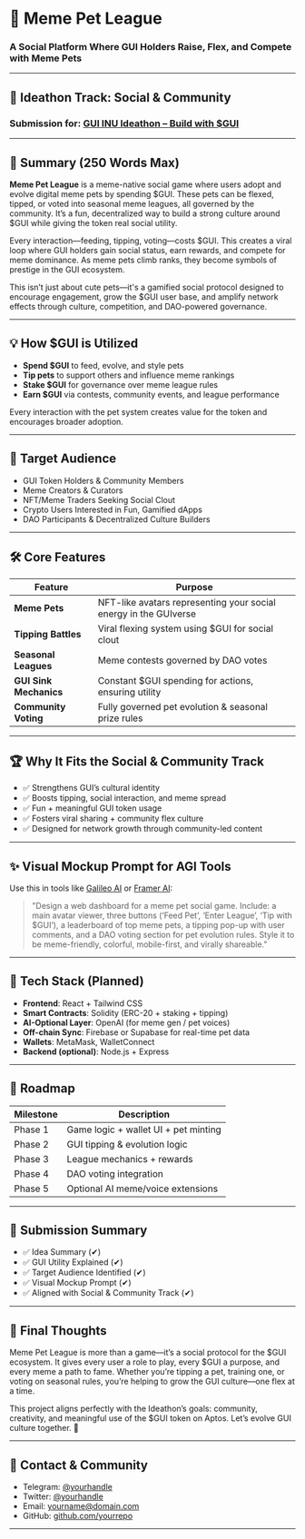 # 🐾 Meme Pet League  
### A Social Platform Where GUI Holders Raise, Flex, and Compete with Meme Pets  

---

## 🎯 Ideathon Track: **Social & Community**

### Submission for: [GUI INU Ideathon – Build with $GUI](https://dorahacks.io/hackathon/gui-inu-ideathon/detail)

---

## 🧩 Summary (250 Words Max)

**Meme Pet League** is a meme-native social game where users adopt and evolve digital meme pets by spending $GUI. These pets can be flexed, tipped, or voted into seasonal meme leagues, all governed by the community. It’s a fun, decentralized way to build a strong culture around $GUI while giving the token real social utility.

Every interaction—feeding, tipping, voting—costs $GUI. This creates a viral loop where GUI holders gain social status, earn rewards, and compete for meme dominance. As meme pets climb ranks, they become symbols of prestige in the GUI ecosystem.

This isn’t just about cute pets—it's a gamified social protocol designed to encourage engagement, grow the $GUI user base, and amplify network effects through culture, competition, and DAO-powered governance.

---

## 💡 How $GUI is Utilized

- **Spend $GUI** to feed, evolve, and style pets  
- **Tip pets** to support others and influence meme rankings  
- **Stake $GUI** for governance over meme league rules  
- **Earn $GUI** via contests, community events, and league performance  

Every interaction with the pet system creates value for the token and encourages broader adoption.

---

## 🎯 Target Audience

- GUI Token Holders & Community Members  
- Meme Creators & Curators  
- NFT/Meme Traders Seeking Social Clout  
- Crypto Users Interested in Fun, Gamified dApps  
- DAO Participants & Decentralized Culture Builders  

---

## 🛠️ Core Features

| Feature | Purpose |
|--------|---------|
| **Meme Pets** | NFT-like avatars representing your social energy in the GUIverse |
| **Tipping Battles** | Viral flexing system using $GUI for social clout |
| **Seasonal Leagues** | Meme contests governed by DAO votes |
| **GUI Sink Mechanics** | Constant $GUI spending for actions, ensuring utility |
| **Community Voting** | Fully governed pet evolution & seasonal prize rules |

---

## 🏆 Why It Fits the Social & Community Track

- ✅ Strengthens GUI’s cultural identity  
- ✅ Boosts tipping, social interaction, and meme spread  
- ✅ Fun + meaningful GUI token usage  
- ✅ Fosters viral sharing + community flex culture  
- ✅ Designed for network growth through community-led content  

---

## ✨ Visual Mockup Prompt for AGI Tools

Use this in tools like [Galileo AI](https://www.usegalileo.ai) or [Framer AI](https://framer.com/ai):

> "Design a web dashboard for a meme pet social game. Include: a main avatar viewer, three buttons (‘Feed Pet’, ‘Enter League’, ‘Tip with $GUI’), a leaderboard of top meme pets, a tipping pop-up with user comments, and a DAO voting section for pet evolution rules. Style it to be meme-friendly, colorful, mobile-first, and virally shareable."

---

## 🧱 Tech Stack (Planned)

- **Frontend**: React + Tailwind CSS  
- **Smart Contracts**: Solidity (ERC-20 + staking + tipping)  
- **AI-Optional Layer**: OpenAI (for meme gen / pet voices)  
- **Off-chain Sync**: Firebase or Supabase for real-time pet data  
- **Wallets**: MetaMask, WalletConnect  
- **Backend (optional)**: Node.js + Express  

---

## 📍 Roadmap

| Milestone | Description |
|----------|-------------|
| Phase 1  | Game logic + wallet UI + pet minting |
| Phase 2  | GUI tipping & evolution logic |
| Phase 3  | League mechanics + rewards |
| Phase 4  | DAO voting integration |
| Phase 5  | Optional AI meme/voice extensions |

---

## 📌 Submission Summary

- ✅ Idea Summary (✔)  
- ✅ GUI Utility Explained (✔)  
- ✅ Target Audience Identified (✔)  
- ✅ Visual Mockup Prompt (✔)  
- ✅ Aligned with Social & Community Track (✔)

---

## 💬 Final Thoughts

Meme Pet League is more than a game—it’s a social protocol for the $GUI ecosystem. It gives every user a role to play, every $GUI a purpose, and every meme a path to fame. Whether you’re tipping a pet, training one, or voting on seasonal rules, you’re helping to grow the GUI culture—one flex at a time.

This project aligns perfectly with the Ideathon’s goals: community, creativity, and meaningful use of the $GUI token on Aptos. Let’s evolve GUI culture together. 🐾

---

## 📩 Contact & Community

- Telegram: [@yourhandle](#)  
- Twitter: [@yourhandle](#)  
- Email: yourname@domain.com  
- GitHub: [github.com/yourrepo](#)  

---

